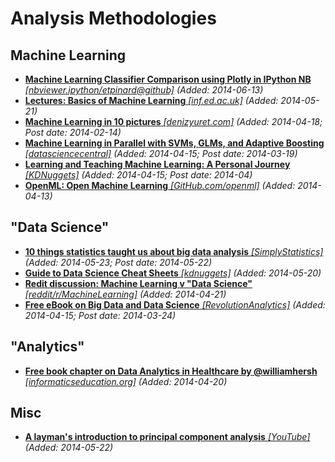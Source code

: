 # Analysis Methodologies

## Machine Learning
* [**Machine Learning Classifier Comparison using Plotly in IPython NB** *[nbviewer.ipython/etpinard@github]*](http://nbviewer.ipython.org/github/etpinard/plotly-misc-nbs/blob/etienne/ml-classifier-comp/ml-classifier-comp.ipynb) *(Added: 2014-06-13)*
* [**Lectures: Basics of Machine Learning** *[inf.ed.ac.uk]*](http://homepages.inf.ed.ac.uk/vlavrenk/iaml.html) *(Added: 2014-05-21)*
* [**Machine Learning in 10 pictures** *[denizyuret.com]*](http://www.denizyuret.com/2014/02/machine-learning-in-5-pictures.html) *(Added: 2014-04-18; Post date: 2014-02-14)*
* [**Machine Learning in Parallel with SVMs, GLMs, and Adaptive Boosting** *[datasciencecentral]*](http://www.datasciencecentral.com/profiles/blogs/machine-learning-in-parallel-with-support-vector-machines) *(Added: 2014-04-15; Post date: 2014-03-19)*
* [**Learning and Teaching Machine Learning: A Personal Journey** *[KDNuggets]*](http://www.kdnuggets.com/2014/04/learning-teaching-machine-learning-personal-journey.html) *(Added: 2014-04-15; Post date: 2014-04)*
* [**OpenML: Open Machine Learning** *[GitHub.com/openml]*](https://github.com/openml/OpenML) *(Added: 2014-04-13)*

## "Data Science"
* [**10 things statistics taught us about big data analysis** *[SimplyStatistics]*](http://simplystatistics.org/2014/05/22/10-things-statistics-taught-us-about-big-data-analysis/) *(Added: 2014-05-23; Post date: 2014-05-22)*
* [**Guide to Data Science Cheat Sheets** *[kdnuggets]*](http://www.kdnuggets.com/2014/05/guide-to-data-science-cheat-sheets.html) *(Added: 2014-05-20)*
* [**Redit discussion: Machine Learning v "Data Science"** *[reddit/r/MachineLearning]*](http://www.reddit.com/r/MachineLearning/comments/23eq2e/machine_learning_vs_data_science/) *(Added: 2014-04-21)*
* [**Free eBook on Big Data and Data Science** *[RevolutionAnalytics]*](http://blog.revolutionanalytics.com/2014/03/free-ebook-on-big-data-and-data-science.html) *(Added: 2014-04-15; Post date: 2014-03-24)*

## "Analytics"
* [**Free book chapter on Data Analytics in Healthcare by @williamhersh** *[informaticseducation.org]*](http://www.informaticseducation.org/Healthcare_Data_Analytics.pdf) *(Added: 2014-04-20)*

## Misc
* [**A layman's introduction to principal component analysis** *[YouTube]*](http://youtu.be/BfTMmoDFXyE) *(Added: 2014-05-22)*
